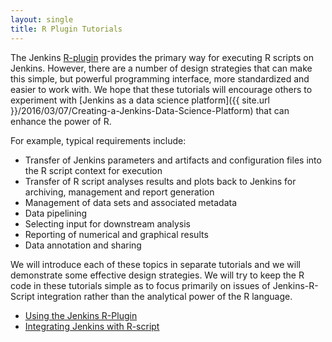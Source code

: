 ```yaml
---
layout: single
title: R Plugin Tutorials
---
```


The Jenkins [R-plugin](https://wiki.jenkins.io/display/JENKINS/R+Plugin) provides the primary way for executing R scripts on Jenkins. However, there are a number of design strategies that can make this simple, but powerful programming interface, more standardized and easier to work with. We hope that these tutorials will encourage others to experiment with [Jenkins as a data science platform]({{ site.url }}/2016/03/07/Creating-a-Jenkins-Data-Science-Platform) that can enhance the power of R.

For example, typical requirements include:

- Transfer of Jenkins parameters and artifacts and configuration files into the R script context for execution
- Transfer of R script analyses results and plots back to Jenkins for archiving, management and report generation
- Management of data sets and associated metadata
- Data pipelining
- Selecting input for downstream analysis
- Reporting of numerical and graphical results
- Data annotation and sharing

We will introduce each of these topics in separate tutorials and we will demonstrate some effective design strategies. We will try to keep the R code in these tutorials simple as to focus primarily on issues of Jenkins-R-Script integration rather than the analytical power of the R language.

* [Using the Jenkins R-Plugin](using-the-jenkins-r-plugin.html)
* [Integrating Jenkins with R-script](tutorial01-jenkins-rscript.html)
